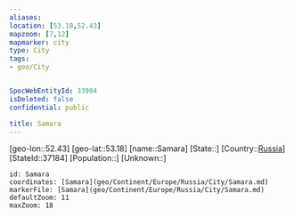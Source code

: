 ```yaml
---
aliases: 
location: [53.18,52.43]
mapzoom: [7,12] 
mapmarker: city 
type: City
tags:
- geo/City


SpocWebEntityId: 33904
isDeleted: false
confidential: public

title: Samara
---
```

[geo-lon::52.43]
[geo-lat::53.18]
[name::Samara]
[State::]
[Country::[Russia](geo/Continent/Europe/Russia.md)]
[StateId::37184]
[Population::]
[Unknown::]


```leaflet
id: Samara
coordinates: [Samara](geo/Continent/Europe/Russia/City/Samara.md)
markerFile: [Samara](geo/Continent/Europe/Russia/City/Samara.md)
defaultZoom: 11 
maxZoom: 18
```


